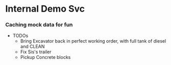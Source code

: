 # Internal Demo Svc

### Caching mock data for fun

- TODOs
  - Bring Excavator back in perfect working order, with full tank of diesel and CLEAN
  - Fix Sis's trailer
  - Pickup Concrete blocks

